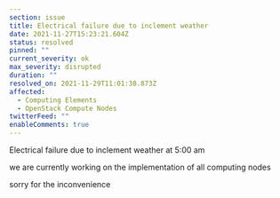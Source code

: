 ```yaml
---
section: issue
title: Electrical failure due to inclement weather
date: 2021-11-27T15:23:21.604Z
status: resolved
pinned: ""
current_severity: ok
max_severity: disrupted
duration: ""
resolved_on: 2021-11-29T11:01:38.873Z
affected:
  - Computing Elements
  - OpenStack Compute Nodes
twitterFeed: ""
enableComments: true
---
```

Electrical failure due to inclement weather at 5:00 am

we are currently working on the implementation of all computing nodes

sorry for the inconvenience